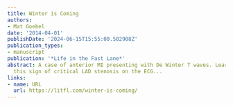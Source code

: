 ```yaml
---
title: Winter is Coming
authors:
- Mat Goebel
date: '2014-04-01'
publishDate: '2024-06-15T15:55:00.502908Z'
publication_types:
- manuscript
publication: '*Life in the Fast Lane*'
abstract: A case of anterior MI presenting with De Winter T waves. Learn to recognise
  this sign of critical LAD stenosis on the ECG...
links:
- name: URL
  url: https://litfl.com/winter-is-coming/
---
```

